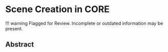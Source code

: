 # Scene Creation in CORE

!!! warning
    Flagged for Review.
    Incomplete or outdated information may be present.

## Abstract
